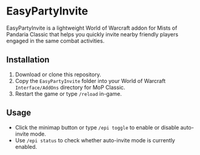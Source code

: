 # EasyPartyInvite

EasyPartyInvite is a lightweight World of Warcraft addon for Mists of Pandaria Classic that helps you quickly invite nearby friendly players engaged in the same combat activities.

## Installation
1. Download or clone this repository.
2. Copy the `EasyPartyInvite` folder into your World of Warcraft `Interface/AddOns` directory for MoP Classic.
3. Restart the game or type `/reload` in-game.

## Usage
- Click the minimap button or type `/epi toggle` to enable or disable auto-invite mode.
- Use `/epi status` to check whether auto-invite mode is currently enabled.

